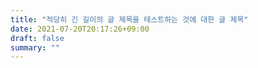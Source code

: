 ```yaml
---
title: "적당히 긴 길이의 글 제목을 테스트하는 것에 대한 글 제목"
date: 2021-07-20T20:17:26+09:00
draft: false
summary: ""
---
```


